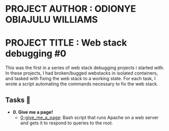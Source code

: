 # PROJECT AUTHOR : ODIONYE OBIAJULU WILLIAMS
# PROJECT  TITLE : Web stack debugging #0

This was the first in a series of web stack debugging projects i started with. In these
projects, I had broken/bugged webstacks in isolated containers,
and tasked with fixing the web stack to a working state. For each
task, I wrote a script automating the commands necessary to fix the
web stack.

## Tasks :page_with_curl:

* **0. Give me a page!**
  * [0-give_me_a_page](./0-give_me_a_page): Bash script that runs Apache on a
  web server and gets it to respond to queries to the root.
